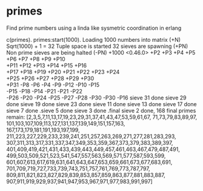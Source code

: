 # primes
Find prime numbers using a linda like sysmetric coordination in erlang

c(primes).
primes:start(1000).
 Loading 1000 numbers into matrix (+N)
 Sqrt(1000) + 1 = 32
 Tuple space is started
 32 sieves are spawning (+PN)
 Non prime sieves are being halted (-PN)
 +1000 <0.46.0>
+P2  +P3  +P4  +P5  +P6  +P7  +P8  +P9  +P10  
+P11  +P12  +P13  +P14  +P15  +P16   
+P17  +P18  +P19  +P20  +P21  +P22  +P23  +P24  
+P25  +P26  +P27  +P28  +P29  +P30  
+P31  -P8  -P6  -P4  -P9  -P12  -P10  -P15  
-P15  -P18  -P14  -P21  -P21  -P22  
-P26  -P20  -P24  -P25  -P27  -P28  -P30  -P30  -P16 
sieve 31 done sieve 29 done 
sieve 19 done sieve 23 done sieve 11 done 
sieve 13 done sieve 17 done sieve 7 done 
.sieve 5 done sieve 3 done .final sieve 2 done,
168 final primes remain: 
[2,3,5,7,11,13,17,19,23,29,31,37,41,43,47,53,59,61,67,
71,73,79,83,89,97,
101,103,107,109,113,127,131,137,139,149,151,157,163,
167,173,179,181,191,193,197,199,
211,223,227,229,233,239,241,251,257,263,269,271,277,281,283,293,
307,311,313,317,331,337,347,349,353,359,367,373,379,383,389,397,
401,409,419,421,431,433,439,443,449,457,461,463,467,479,487,491,
499,503,509,521,523,541,547,557,563,569,571,577,587,593,599,
601,607,613,617,619,631,641,643,647,653,659,661,673,677,683,691,
701,709,719,727,733,739,743,751,757,761,769,773,787,797, 
809,811,821,823,827,829,839,853,857,859,863,877,881,883,887,
907,911,919,929,937,941,947,953,967,971,977,983,991,997]
